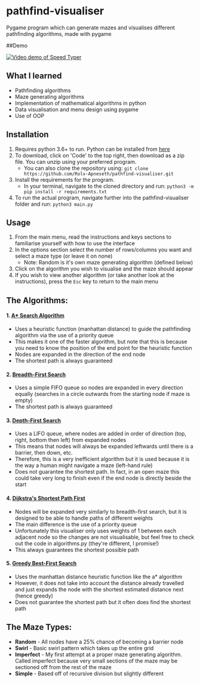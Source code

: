 # pathfind-visualiser

Pygame program which can generate mazes and visualises different pathfinding algorithms, made with pygame

##Demo

[![Video demo of Speed Typer](http://img.youtube.com/vi/Qf5Zq8lq0pg/0.jpg)](http://www.youtube.com/watch?v=Qf5Zq8lq0pg "Portfolio Project - Pathfind Visualiser")

## What I learned

- Pathfinding algorithms
- Maze generating algorithms
- Implementation of mathematical algorithms in python
- Data visualisation and menu design using pygame
- Use of OOP

## Installation

1. Requires python 3.6+ to run. Python can be installed from [here](https://www.python.org/downloads/)
2. To download, click on 'Code' to the top right, then download as a zip file. You can unzip using your preferred program.
   - You can also clone the repository using: `git clone https://github.com/Rolv-Apneseth/pathfind-visualiser.git`
3. Install the requirements for the program.
   - In your terminal, navigate to the cloned directory and run: `python3 -m pip install -r requirements.txt`
4. To run the actual program, navigate further into the pathfind-visualiser folder and run: `python3 main.py`

## Usage

1. From the main menu, read the instructions and keys sections to familiarise yourself with how to use the interface
2. In the options section select the number of rows/columns you want and select a maze type (or leave it on none)
   - Note: Random is it's own maze generating algorithm (defined below)
3. Click on the algorithm you wish to visualise and the maze should appear
4. If you wish to view another algorithm (or take another look at the instructions), press the `Esc` key to return to the main menu

## The Algorithms:

#### 1. [A\* Search Algorithm](https://en.wikipedia.org/wiki/A*_search_algorithm)

- Uses a heuristic function (manhattan distance) to guide the pathfinding algorithm via the use of a priority queue
- This makes it one of the faster algorithm, but note that this is because you need to know the position of the end point for the heuristic function
- Nodes are expanded in the direction of the end node
- The shortest path is always guaranteed

#### 2. [Breadth-First Search](https://en.wikipedia.org/wiki/Breadth-first_search)

- Uses a simple FIFO queue so nodes are expanded in every direction equally (searches in a circle outwards from the starting node if maze is empty)
- The shortest path is always guaranteed

#### 3. [Depth-First Search](https://en.wikipedia.org/wiki/Depth-first_search)

- Uses a LIFO queue, where nodes are added in order of direction (top, right, bottom then left) from expanded nodes
- This means that nodes will always be expanded leftwards until there is a barrier, then down, etc.
- Therefore, this is a very inefficient algorithm but it is used because it is the way a human might navigate a maze (left-hand rule)
- Does not guarantee the shortest path. In fact, in an open maze this could take very long to finish even if the end node is directly beside the start

#### 4. [Dijkstra's Shortest Path First](https://en.wikipedia.org/wiki/Dijkstra%27s_algorithm)

- Nodes will be expanded very similarly to breadth-first search, but it is designed to be able to handle paths of different weights
- The main difference is the use of a priority queue
- Unfortunately this visualiser only uses weights of 1 between each adjacent node so the changes are not visualisable, but feel free to check out the code in algorithms.py (they're different, I promise!)
- This always guarantees the shortest possible path

#### 5. [Greedy Best-First Search](http://web.pdx.edu/~arhodes/ai6.pdf)

- Uses the manhattan distance heuristic function like the a\* algorithm
- However, it does not take into account the distance already travelled and just expands the node with the shortest estimated distance next (hence greedy)
- Does not guarantee the shortest path but it often does find the shortest path

## The Maze Types:

- **Random** - All nodes have a 25% chance of becoming a barrier node
- **Swirl** - Basic swirl pattern which takes up the entire grid
- **Imperfect** - My first attempt at a proper maze generating algorithm. Called imperfect because very small sections of the maze may be sectioned off from the rest of the maze
- **Simple** - Based off of recursive division but slightly different
